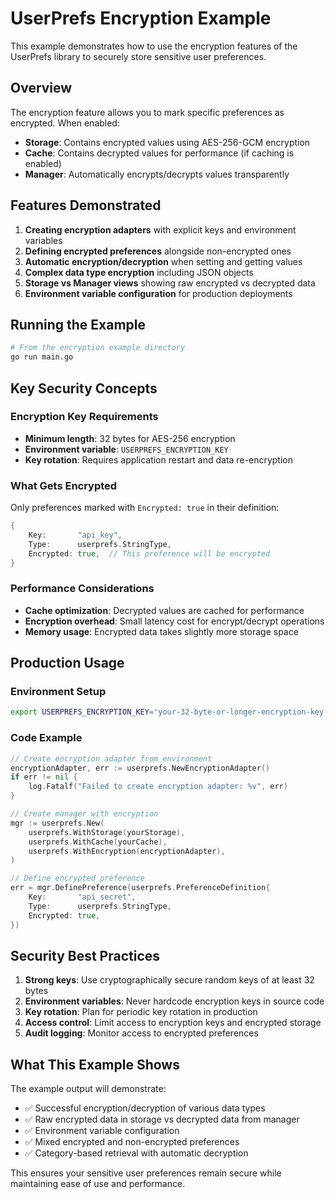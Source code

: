 # UserPrefs Encryption Example

This example demonstrates how to use the encryption features of the UserPrefs library to securely store sensitive user preferences.

## Overview

The encryption feature allows you to mark specific preferences as encrypted. When enabled:

- **Storage**: Contains encrypted values using AES-256-GCM encryption
- **Cache**: Contains decrypted values for performance (if caching is enabled)
- **Manager**: Automatically encrypts/decrypts values transparently

## Features Demonstrated

1. **Creating encryption adapters** with explicit keys and environment variables
2. **Defining encrypted preferences** alongside non-encrypted ones
3. **Automatic encryption/decryption** when setting and getting values
4. **Complex data type encryption** including JSON objects
5. **Storage vs Manager views** showing raw encrypted vs decrypted data
6. **Environment variable configuration** for production deployments

## Running the Example

```bash
# From the encryption example directory
go run main.go
```

## Key Security Concepts

### Encryption Key Requirements

- **Minimum length**: 32 bytes for AES-256 encryption
- **Environment variable**: `USERPREFS_ENCRYPTION_KEY`
- **Key rotation**: Requires application restart and data re-encryption

### What Gets Encrypted

Only preferences marked with `Encrypted: true` in their definition:

```go
{
    Key:       "api_key",
    Type:      userprefs.StringType,
    Encrypted: true,  // This preference will be encrypted
}
```

### Performance Considerations

- **Cache optimization**: Decrypted values are cached for performance
- **Encryption overhead**: Small latency cost for encrypt/decrypt operations
- **Memory usage**: Encrypted data takes slightly more storage space

## Production Usage

### Environment Setup

```bash
export USERPREFS_ENCRYPTION_KEY='your-32-byte-or-longer-encryption-key-here'
```

### Code Example

```go
// Create encryption adapter from environment
encryptionAdapter, err := userprefs.NewEncryptionAdapter()
if err != nil {
    log.Fatalf("Failed to create encryption adapter: %v", err)
}

// Create manager with encryption
mgr := userprefs.New(
    userprefs.WithStorage(yourStorage),
    userprefs.WithCache(yourCache),
    userprefs.WithEncryption(encryptionAdapter),
)

// Define encrypted preference
err = mgr.DefinePreference(userprefs.PreferenceDefinition{
    Key:       "api_secret",
    Type:      userprefs.StringType,
    Encrypted: true,
})
```

## Security Best Practices

1. **Strong keys**: Use cryptographically secure random keys of at least 32 bytes
2. **Environment variables**: Never hardcode encryption keys in source code
3. **Key rotation**: Plan for periodic key rotation in production
4. **Access control**: Limit access to encryption keys and encrypted storage
5. **Audit logging**: Monitor access to encrypted preferences

## What This Example Shows

The example output will demonstrate:

- ✅ Successful encryption/decryption of various data types
- ✅ Raw encrypted data in storage vs decrypted data from manager
- ✅ Environment variable configuration
- ✅ Mixed encrypted and non-encrypted preferences
- ✅ Category-based retrieval with automatic decryption

This ensures your sensitive user preferences remain secure while maintaining ease of use and performance. 